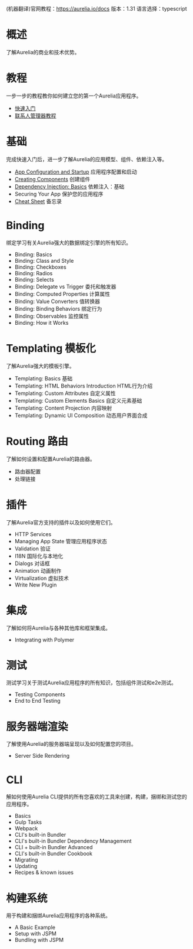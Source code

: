 (机器翻译)官网教程：https://aurelia.io/docs
版本：1.31
语言选择：typescript

# 概述

了解Aurelia的商业和技术优势。

# 教程

一步一步的教程教你如何建立您的第一个Aurelia应用程序。

 - [快速入门](https://github.com/sansantang/aurelia_translate/blob/master/%E6%95%99%E7%A8%8B/%E5%BF%AB%E9%80%9F%E5%85%A5%E9%97%A8.MD)
 - [联系人管理器教程](https://github.com/sansantang/aurelia_translate/blob/master/%E6%95%99%E7%A8%8B/%E8%81%94%E7%B3%BB%E4%BA%BA%E7%AE%A1%E7%90%86%E5%99%A8%E6%95%99%E7%A8%8B.MD)

# 基础

完成快速入门后，进一步了解Aurelia的应用模型、组件、依赖注入等。

 - [App Configuration and Startup](https://github.com/sansantang/aurelia_translate/blob/master/Fundamentals/%E5%BA%94%E7%94%A8%E7%A8%8B%E5%BA%8F%E9%85%8D%E7%BD%AE%E5%92%8C%E5%90%AF%E5%8A%A8.md)  应用程序配置和启动
 - [Creating Components](https://github.com/sansantang/aurelia_translate/blob/master/Fundamentals/%E5%88%9B%E5%BB%BA%E7%BB%84%E4%BB%B6.md)  创建组件
 - [Dependency Injection: Basics](https://github.com/sansantang/aurelia_translate/blob/master/Fundamentals/%E4%BE%9D%E8%B5%96%E6%B3%A8%E5%85%A5%EF%BC%9A%E5%9F%BA%E7%A1%80.md) 依赖注入：基础
 - Securing Your App  保护您的应用程序
 - [Cheat Sheet](https://github.com/sansantang/aurelia_translate/blob/master/Fundamentals/Cheat%20Sheet%20%E5%A4%87%E5%BF%98%E5%BD%95.md) 备忘录

# Binding

绑定学习有关Aurelia强大的数据绑定引擎的所有知识。

- Binding: Basics
- Binding: Class and Style
- Binding: Checkboxes
- Binding: Radios
- Binding: Selects
- Binding: Delegate vs Trigger 委托和触发器
- Binding: Computed Properties 计算属性
- Binding: Value Converters 值转换器
- Binding: Binding Behaviors 绑定行为
- Binding: Observables 监控属性
- Binding: How it Works

# Templating 模板化

了解Aurelia强大的模板引擎。

 - Templating: Basics 基础
 - Templating: HTML Behaviors Introduction HTML行为介绍
 - Templating: Custom Attributes 自定义属性
 - Templating: Custom Elements Basics 自定义元素基础
-  Templating: Content Projection 内容映射
-  Templating: Dynamic UI Composition 动态用户界面合成

# Routing 路由

了解如何设置和配置Aurelia的路由器。

- 路由器配置
- 处理链接

# 插件

了解Aurelia官方支持的插件以及如何使用它们。

- HTTP Services
- Managing App State 管理应用程序状态
- Validation 验证
- I18N 国际化与本地化
- Dialogs 对话框
- Animation 动画制作
- Virtualization 虚拟技术
- Write New Plugin

# 集成

了解如何将Aurelia与各种其他库和框架集成。

- Integrating with Polymer 

# 测试
测试学习关于测试Aurelia应用程序的所有知识，包括组件测试和e2e测试。

- Testing Components
- End to End Testing

# 服务器端渲染
了解使用Aurelia的服务器端呈现以及如何配置您的项目。

- Server Side Rendering

# CLI
解如何使用Aurelia CLI提供的所有您喜欢的工具来创建，构建，捆绑和测试您的应用程序。

- Basics
- Gulp Tasks
- Webpack
- CLI's built-in Bundler
- CLI's built-in Bundler Dependency Management
- CLI + built-in Bundler Advanced
- CLI's built-in Bundler Cookbook
- Migrating
- Updating
- Recipes & known issues

# 构建系统
用于构建和捆绑Aurelia应用程序的各种系统。
- A Basic Example
- Setup with JSPM
- Bundling with JSPM